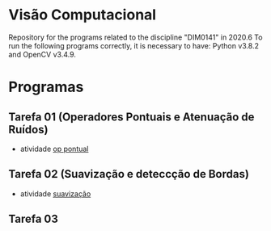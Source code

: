 # Visão Computacional
 Repository for the programs related to the discipline "DIM0141" in 2020.6
 To run the following programs correctly, it is necessary to have: Python v3.8.2 and OpenCV v3.4.9.
 
 # Programas
 
 ## Tarefa 01 (Operadores Pontuais e Atenuação de Ruídos)
  - atividade [op pontual](tarefa_01)
 ## Tarefa 02 (Suavização e deteccção de Bordas)
  - atividade [suavização](tarefa_02)
 ## Tarefa 03
 
